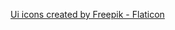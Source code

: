 <a href="https://www.flaticon.com/free-icons/ui" title="ui icons">Ui icons created by Freepik - Flaticon</a>